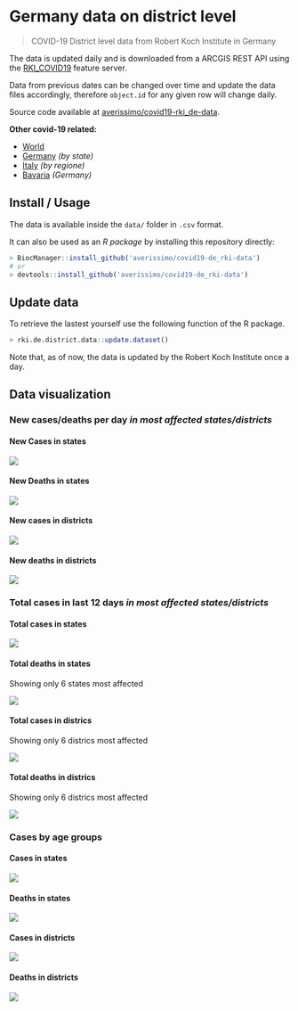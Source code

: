 Germany data on district level
================

> COVID-19 District level data from Robert Koch Institute in Germany

The data is updated daily and is downloaded from a ARCGIS REST API using
the
[RKI\_COVID19](https://services7.arcgis.com/mOBPykOjAyBO2ZKk/arcgis/rest/services/RKI_COVID19/FeatureServer/0/query?where=Meldedatum+%3E+\(CURRENT_TIMESTAMP+-+3\)&objectIds=&time=&resultType=none&outFields=*&returnIdsOnly=false&returnUniqueIdsOnly=false&returnCountOnly=false&returnDistinctValues=false&cacheHint=false&orderByFields=Meldedatum&outStatistics=&having=&resultOffset=&resultRecordCount=&sqlFormat=none&f=html&token=)
feature server.

Data from previous dates can be changed over time and update the data
files accordingly, therefore `object.id` for any given row will change
daily.

Source code available at
[averissimo/covid19-rki\_de-data](https://github.com/averissimo/covid19-de_rki-data).

**Other covid-19
    related:**

  - [World](https://averissimo.github.io/covid19-analysis/)
  - [Germany](https://averissimo.github.io/covid19-analysis/germany.html)
    *(by state)*
  - [Italy](https://averissimo.github.io/covid19-analysis/italy.html)
    *(by regione)*
  - [Bavaria](https://averissimo.github.io/covid19-analysis/bayer.html)
    *(Germany)*

## Install / Usage

The data is available inside the `data/` folder in `.csv` format.

It can also be used as an *R package* by installing this repository
directly:

``` r
> BiocManager::install_github('averissimo/covid19-de_rki-data')
# or
> devtools::install_github('averissimo/covid19-de_rki-data')
```

## Update data

To retrieve the lastest yourself use the following function of the R
package.

``` r
> rki.de.district.data::update.dataset()
```

Note that, as of now, the data is updated by the Robert Koch Institute
once a day.

## Data visualization

### New cases/deaths per day *in most affected states/districts*

#### New Cases in states

![](README_files/figure-gfm/unnamed-chunk-19-1.png)<!-- -->

#### New Deaths in states

![](README_files/figure-gfm/unnamed-chunk-20-1.png)<!-- -->

#### New cases in districts

![](README_files/figure-gfm/unnamed-chunk-21-1.png)<!-- -->

#### New deaths in districts

![](README_files/figure-gfm/unnamed-chunk-22-1.png)<!-- -->

### Total cases in last 12 days *in most affected states/districts*

#### Total cases in states

![](README_files/figure-gfm/unnamed-chunk-23-1.png)<!-- -->

#### Total deaths in states

Showing only 6 states most affected

![](README_files/figure-gfm/unnamed-chunk-24-1.png)<!-- -->

#### Total cases in districs

Showing only 6 districs most affected

![](README_files/figure-gfm/unnamed-chunk-25-1.png)<!-- -->

#### Total deaths in districs

Showing only 6 districs most affected

![](README_files/figure-gfm/unnamed-chunk-26-1.png)<!-- -->

### Cases by age groups

#### Cases in states

![](README_files/figure-gfm/unnamed-chunk-27-1.png)<!-- -->

#### Deaths in states

![](README_files/figure-gfm/unnamed-chunk-28-1.png)<!-- -->

#### Cases in districts

![](README_files/figure-gfm/unnamed-chunk-29-1.png)<!-- -->

#### Deaths in districts

![](README_files/figure-gfm/unnamed-chunk-30-1.png)<!-- -->
